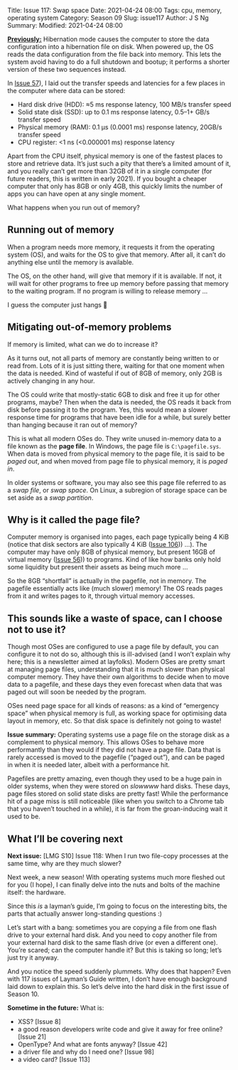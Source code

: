 Title: Issue 117: Swap space
Date: 2021-04-24 08:00
Tags: cpu, memory, operating system
Category: Season 09
Slug: issue117
Author: J S Ng
Summary: 
Modified: 2021-04-24 08:00

[**Previously:**](https://buttondown.email/laymansguide/archive/) Hibernation mode causes the computer to store the data configuration into a hibernation file on disk. When powered up, the OS reads the data configuration from the file back into memory. This lets the system avoid having to do a full shutdown and bootup; it performs a shorter version of these two sequences instead.

In [Issue 57]({filename}/season05/issue057/issue057.md)), I laid out the transfer speeds and latencies for a few places in the computer where data can be stored:

- Hard disk drive (HDD): ≈5 ms response latency, 100 MB/s transfer speed
- Solid state disk (SSD): up to 0.1 ms response latency, 0.5–1+ GB/s transfer speed
- Physical memory (RAM): 0.1 µs (0.0001 ms) response latency, 20GB/s transfer speed
- CPU register: <1 ns (<0.000001 ms) response latency

Apart from the CPU itself, physical memory is one of the fastest places to store and retrieve data. It’s just such a pity that there’s a limited amount of it, and you really can’t get more than 32GB of it in a single computer (for future readers, this is written in early 2021). If you bought a cheaper computer that only has 8GB or only 4GB, this quickly limits the number of apps you can have open at any single moment.

What happens when you run out of memory?

## Running out of memory

When a program needs more memory, it requests it from the operating system (OS), and waits for the OS to give that memory. After all, it can’t do anything else until the memory is available.

The OS, on the other hand, will give that memory if it is available. If not, it will wait for other programs to free up memory before passing that memory to the waiting program. If no program is willing to release memory …

I guess the computer just hangs 🤷

## Mitigating out-of-memory problems

If memory is limited, what can we do to increase it?

As it turns out, not all parts of memory are constantly being written to or read from. Lots of it is just sitting there, waiting for that one moment when the data is needed. Kind of wasteful if out of 8GB of memory, only 2GB is actively changing in any hour.

The OS could write that mostly-static 6GB to disk and free it up for other programs, maybe? Then when the data is needed, the OS reads it back from disk before passing it to the program. Yes, this would mean a slower response time for programs that have been idle for a while, but surely better than hanging because it ran out of memory?

This is what all modern OSes do. They write unused in-memory data to a file known as the **page file**. In Windows, the page file is `C:\pagefile.sys`. When data is moved from physical memory to the page file, it is said to be *paged out*, and when moved from page file to physical memory, it is *paged in*.

In older systems or software, you may also see this page file referred to as a *swap file*, or *swap space*. On Linux, a subregion of storage space can be set aside as a *swap partition*.

## Why is it called the page file?

Computer memory is organised into pages, each page typically being 4 KiB (notice that disk sectors are also typically 4 KiB ([Issue 106]({filename}/season09/issue106/issue106.md))) …). The computer may have only 8GB of physical memory, but present 16GB of virtual memory ([Issue 56]({filename}/season05/issue056/issue056.md))) to programs. Kind of like how banks only hold some liquidity but present their assets as being much more …

So the 8GB “shortfall” is actually in the pagefile, not in memory. The pagefile essentially acts like (much slower) memory! The OS reads pages from it and writes pages to it, through virtual memory accesses.

## This sounds like a waste of space, can I choose not to use it?

Though most OSes are configured to use a page file by default, you can configure it to not do so, although this is ill-advised (and I won’t explain why here; this is a newsletter aimed at layfolks). Modern OSes are pretty smart at managing page files, understanding that it is much slower than physical computer memory. They have their own algorithms to decide when to move data to a pagefile, and these days they even forecast when data that was paged out will soon be needed by the program.

OSes need page space for all kinds of reasons: as a kind of “emergency space” when physical memory is full, as working space for optimising data layout in memory, etc. So that disk space is definitely not going to waste!

**Issue summary:** Operating systems use a page file on the storage disk as a complement to physical memory. This allows OSes to behave more performantly than they would if they did not have a page file. Data that is rarely accessed is moved to the pagefile (“paged out”), and can be paged in when it is needed later, albeit with a performance hit.

Pagefiles are pretty amazing, even though they used to be a huge pain in older systems, when they were stored on *slowwww* hard disks. These days, page files stored on solid state disks are pretty fast! While the performance hit of a page miss is still noticeable (like when you switch to a Chrome tab that you haven’t touched in a while), it is far from the groan-inducing wait it used to be.

## What I’ll be covering next

**Next issue:** [LMG S10] Issue 118: When I run two file-copy processes at the same time, why are they much slower?

Next week, a new season! With operating systems much more fleshed out for you (I hope), I can finally delve into the nuts and bolts of the machine itself: the hardware.

Since this *is* a layman’s guide, I’m going to focus on the interesting bits, the parts that actually answer long-standing questions :)

Let’s start with a bang: sometimes you are copying a file from one flash drive to your external hard disk. And you need to copy another file from your external hard disk to the same flash drive (or even a different one). You’re scared; can the computer handle it? But this is taking so long; let’s just try it anyway.

And you notice the speed suddenly plummets. Why does that happen? Even with 117 issues of Layman’s Guide written, I don’t have enough background laid down to explain this. So let’s delve into the hard disk in the first issue of Season 10.

**Sometime in the future:** What is:

- XSS? [Issue 8]
- a good reason developers write code and give it away for free online? [Issue 21]
- OpenType? And what are fonts anyway? [Issue 42]
- a driver file and why do I need one? [Issue 98]
- a video card? [Issue 113]
